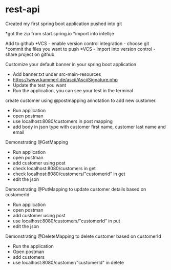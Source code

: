 # rest-api

Created my first spring boot application
pushed into git

*got the zip from start.spring.io
*import into intellije

Add to github
*VCS -  enable version control integration - choose git
*commit the files you want to push
*VCS - import into version control - share project on github

Customize your default banner in your spring boot application
* Add banner.txt under src-main-resources
* https://www.kammerl.de/ascii/AsciiSignature.php
* Update the test you want
* Run the application, you can see your test in the terminal

create customer using @postmapping annotation to add new customer.
* Run appilcation
* open postman
* use localhost:8080/customers in post mapping
* add body in json type with customer first name, customer last name and email

Demonstrating @GetMapping
* Run appilcation
* open postman
* add customer using post
* check localhost:8080/customers in get
* check localhost:8080/customers/"customerid" in get
* edit the json

Demonstrating @PutMapping to update customer details based on customerId
* Run appilcation
* open postman
* add customer using post
* use localhost:8080/customers/"customerId" in put
* edit the json

Demonstrating @DeleteMapping to delete customer based on customerId
* Run the application
* Open postman
* add customers
* use localhost:8080/customer/"customerId" in delete


